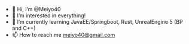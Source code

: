 - 👋 Hi, I’m @Meiyo40
- 👀 I’m interested in everything!
- 🌱 I’m currently learning JavaEE/Springboot, Rust, UnrealEngine 5 (BP and C++)
- 📫 How to reach me meiyo40@gmail.com

<!---
Meiyo40/Meiyo40 is a ✨ special ✨ repository because its `README.md` (this file) appears on your GitHub profile.
You can click the Preview link to take a look at your changes.
--->
